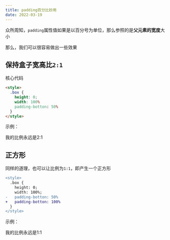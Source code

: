 ```yaml
---
title: padding百分比妙用
date: 2022-03-19
---
```


众所周知，`padding`属性值如果是以百分号为单位，那么参照的是**父元素的宽度**大小

那么，我们可以很容易做出一些效果

## 保持盒子宽高比`2:1`

核心代码

```html
<style>
  .box {
    height: 0;
    width: 100%
    padding-botton: 50%
  }
</style>
```

示例：

<div class="
bg-green-500/30 
  h-300px
  mx-auto
  w-50%
  flex
  items-center
">
  <div class="
  bg-blue-400/80
    pb-50%
    h-0
    w-full
  ">
    我的比例永远是2:1
  </div>
</div>

## 正方形

同样的道理，也可以让比例为`1:1`，即产生一个正方形

```diff
<style>
  .box {
    height: 0;
    width: 100%;
-   padding-botton: 50%
+   padding-botton: 100%
  }
</style>
```

示例：

<div class="
bg-green-500/30 
  h-500px
  mx-auto
  w-50%
  flex
  items-center
">
  <div class="
  bg-blue-400/80
    pb-100%
    h-0
    w-full
  ">
    我的比例永远是1:1
  </div>
</div>
